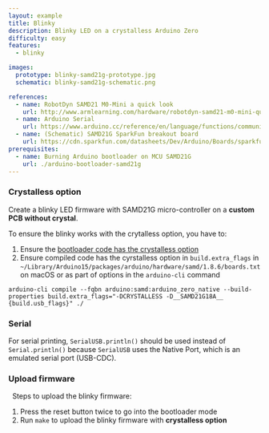 ```yaml
---
layout: example
title: Blinky
description: Blinky LED on a crystalless Arduino Zero
difficulty: easy
features:
  - blinky

images:
  prototype: blinky-samd21g-prototype.jpg
  schematic: blinky-samd21g-schematic.png

references:
  - name: RobotDyn SAMD21 M0-Mini a quick look
    url: http://www.armlearning.com/hardware/robotdyn-samd21-m0-mini-quick-look.php
  - name: Arduino Serial
    url: https://www.arduino.cc/reference/en/language/functions/communication/serial/
  - name: (Schematic) SAMD21G SparkFun breakout board
    url: https://cdn.sparkfun.com/datasheets/Dev/Arduino/Boards/sparkfun-samd21-pro-breakout-v10.pdf
prerequisites:
  - name: Burning Arduino bootloader on MCU SAMD21G
    url: ./arduino-bootloader-samd21g
---
```


### Crystalless option

Create a blinky LED firmware with SAMD21G micro-controller on a **custom PCB without crystal**.

To ensure the blinky works with the crytalless option, you have to:

1. Ensure the [bootloader code has the crystalless option](./arduino-bootloader-samd21g)
1. Ensure compiled code has the cyrstalless option in `build.extra_flags` in `~/Library/Arduino15/packages/arduino/hardware/samd/1.8.6/boards.txt` on macOS or as part of options in the `arduino-cli` command

```
arduino-cli compile --fqbn arduino:samd:arduino_zero_native --build-properties build.extra_flags="-DCRYSTALLESS -D__SAMD21G18A__ {build.usb_flags}" ./
```

### Serial

For serial printing, `SerialUSB.println()` should be used instead of `Serial.println()` because `SerialUSB` uses the Native Port, which is an emulated serial port (USB-CDC).

### Upload firmware
 
Steps to upload the blinky firmware:

1. Press the reset button twice to go into the bootloader mode
1. Run `make` to upload the blinky firmware with **crystalless option**
